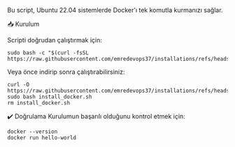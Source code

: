 Bu script, Ubuntu 22.04 sistemlerde Docker'ı tek komutla kurmanızı sağlar.

📥 Kurulum

Scripti doğrudan çalıştırmak için:
```
sudo bash -c "$(curl -fsSL https://raw.githubusercontent.com/emredevops37/installations/refs/heads/main/Docker/Ubuntu%2022.04/install_docker.sh)"
```
Veya önce indirip sonra çalıştırabilirsiniz:
```
curl -O https://raw.githubusercontent.com/emredevops37/installations/refs/heads/main/Docker/Ubuntu%2022.04/install_docker.sh
sudo bash install_docker.sh
rm install_docker.sh
```

✔️ Doğrulama
Kurulumun başarılı olduğunu kontrol etmek için:
```
docker --version
docker run hello-world
```